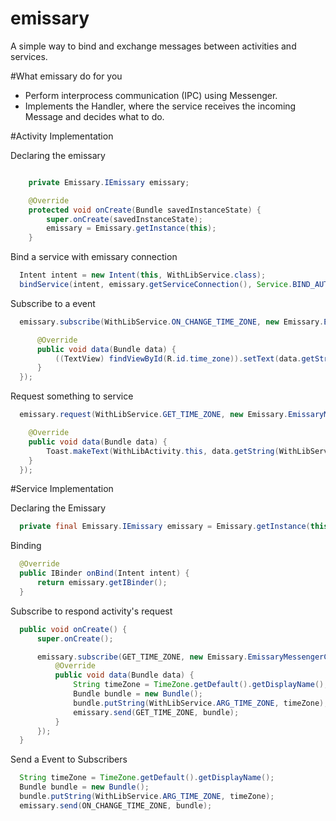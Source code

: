 # emissary

A simple way to bind and exchange messages between activities and services.

#What emissary do for you
- Perform interprocess communication (IPC) using Messenger.
- Implements the Handler, where the service receives the incoming Message and decides what to do.

#Activity Implementation

Declaring the emissary

```java

    private Emissary.IEmissary emissary;

    @Override
    protected void onCreate(Bundle savedInstanceState) {
        super.onCreate(savedInstanceState);
        emissary = Emissary.getInstance(this);
    }
```

Bind a service with emissary connection

```java
  Intent intent = new Intent(this, WithLibService.class);
  bindService(intent, emissary.getServiceConnection(), Service.BIND_AUTO_CREATE);
```

Subscribe to a event
```java
  emissary.subscribe(WithLibService.ON_CHANGE_TIME_ZONE, new Emissary.EmissaryMessengerCallback() {

      @Override
      public void data(Bundle data) {
          ((TextView) findViewById(R.id.time_zone)).setText(data.getString(WithLibService.ARG_TIME_ZONE));
      }
  });
```

Request something to service
```java
  emissary.request(WithLibService.GET_TIME_ZONE, new Emissary.EmissaryMessengerCallback() {

    @Override
    public void data(Bundle data) {
        Toast.makeText(WithLibActivity.this, data.getString(WithLibService.ARG_TIME_ZONE), Toast.LENGTH_SHORT).show();
    }
  });
```

#Service Implementation

Declaring the Emissary
```java
  private final Emissary.IEmissary emissary = Emissary.getInstance(this);
```

Binding
```java
  @Override
  public IBinder onBind(Intent intent) {
      return emissary.getIBinder();
  }
```

Subscribe to respond activity's request
```java
  public void onCreate() {
      super.onCreate();

      emissary.subscribe(GET_TIME_ZONE, new Emissary.EmissaryMessengerCallback() {
          @Override
          public void data(Bundle data) {
              String timeZone = TimeZone.getDefault().getDisplayName();
              Bundle bundle = new Bundle();
              bundle.putString(WithLibService.ARG_TIME_ZONE, timeZone);
              emissary.send(GET_TIME_ZONE, bundle);
          }
      });
  }
```

Send a Event to Subscribers
```java
  String timeZone = TimeZone.getDefault().getDisplayName();
  Bundle bundle = new Bundle();
  bundle.putString(WithLibService.ARG_TIME_ZONE, timeZone);
  emissary.send(ON_CHANGE_TIME_ZONE, bundle);
```
